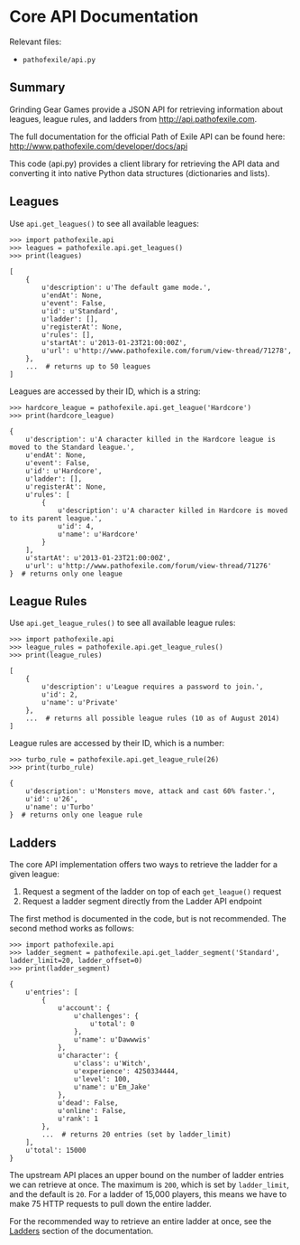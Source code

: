 Core API Documentation
======================

Relevant files:

* `pathofexile/api.py`

Summary
-------

Grinding Gear Games provide a JSON API for retrieving information about
leagues, league rules, and ladders from http://api.pathofexile.com.

The full documentation for the official Path of Exile API can be found here:
http://www.pathofexile.com/developer/docs/api

This code (api.py) provides a client library for retrieving the API data and
converting it into native Python data structures (dictionaries and lists).

Leagues
-------

Use `api.get_leagues()` to see all available leagues:

    >>> import pathofexile.api
    >>> leagues = pathofexile.api.get_leagues()
    >>> print(leagues)

    [
        {
            u'description': u'The default game mode.',
            u'endAt': None,
            u'event': False,
            u'id': u'Standard',
            u'ladder': [],
            u'registerAt': None,
            u'rules': [],
            u'startAt': u'2013-01-23T21:00:00Z',
            u'url': u'http://www.pathofexile.com/forum/view-thread/71278',
        },
        ...  # returns up to 50 leagues
    ]

Leagues are accessed by their ID, which is a string:

    >>> hardcore_league = pathofexile.api.get_league('Hardcore')
    >>> print(hardcore_league)

    {
        u'description': u'A character killed in the Hardcore league is moved to the Standard league.',
        u'endAt': None,
        u'event': False,
        u'id': u'Hardcore',
        u'ladder': [],
        u'registerAt': None,
        u'rules': [
            {
                u'description': u'A character killed in Hardcore is moved to its parent league.',
                u'id': 4,
                u'name': u'Hardcore'
            }
        ],
        u'startAt': u'2013-01-23T21:00:00Z',
        u'url': u'http://www.pathofexile.com/forum/view-thread/71276'
    }  # returns only one league


League Rules
------------

Use `api.get_league_rules()` to see all available league rules:

    >>> import pathofexile.api
    >>> league_rules = pathofexile.api.get_league_rules()
    >>> print(league_rules)

    [
        {
            u'description': u'League requires a password to join.',
            u'id': 2,
            u'name': u'Private'
        },
        ...  # returns all possible league rules (10 as of August 2014)
    ]

League rules are accessed by their ID, which is a number:

    >>> turbo_rule = pathofexile.api.get_league_rule(26)
    >>> print(turbo_rule)

    {
        u'description': u'Monsters move, attack and cast 60% faster.',
        u'id': u'26',
        u'name': u'Turbo'
    }  # returns only one league rule


Ladders
-------

The core API implementation offers two ways to retrieve the ladder for a given
league:

1. Request a segment of the ladder on top of each `get_league()` request
2. Request a ladder segment directly from the Ladder API endpoint

The first method is documented in the code, but is not recommended. The second
method works as follows:

    >>> import pathofexile.api
    >>> ladder_segment = pathofexile.api.get_ladder_segment('Standard', ladder_limit=20, ladder_offset=0)
    >>> print(ladder_segment)

    {
        u'entries': [
            {
                u'account': {
                    u'challenges': {
                        u'total': 0
                    },
                    u'name': u'Dawwwis'
                },
                u'character': {
                    u'class': u'Witch',
                    u'experience': 4250334444,
                    u'level': 100,
                    u'name': u'Em_Jake'
                },
                u'dead': False,
                u'online': False,
                u'rank': 1
            },
            ...  # returns 20 entries (set by ladder_limit)
        ],
        u'total': 15000
    }

The upstream API places an upper bound on the number of ladder entries we can
retrieve at once. The maximum is `200`, which is set by `ladder_limit`, and the
default is `20`. For a ladder of 15,000 players, this means we have to make 75
HTTP requests to pull down the entire ladder.

For the recommended way to retrieve an entire ladder at once, see the
<a href="ladders.md">Ladders</a> section of the documentation.
